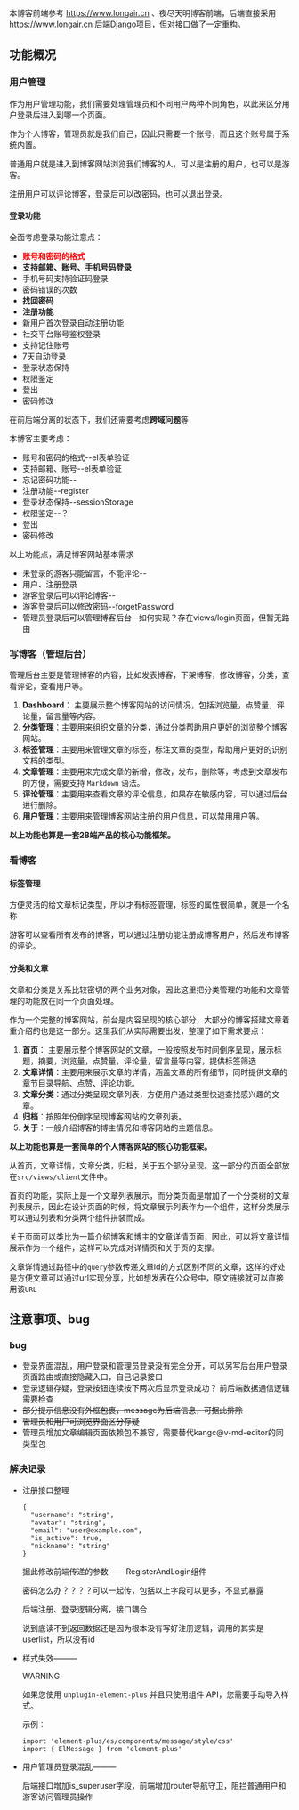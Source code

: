 本博客前端参考 https://www.longair.cn 、夜尽天明博客前端，后端直接采用 https://www.longair.cn 后端Django项目，但对接口做了一定重构。

## 功能概况

###  用户管理

作为用户管理功能，我们需要处理管理员和不同用户两种不同角色，以此来区分用户登录后进入到哪一个页面。

作为个人博客，管理员就是我们自己，因此只需要一个账号，而且这个账号属于系统内置。

普通用户就是进入到博客网站浏览我们博客的人，可以是注册的用户，也可以是游客。

注册用户可以评论博客，登录后可以改密码，也可以退出登录。

#### 登录功能

全面考虑登录功能注意点：

- **<a style="color:red">账号和密码的格式</a>**
- **支持邮箱、账号、**手机号码**登录**
- 手机号码支持验证码登录
- 密码错误的次数
- **找回密码**
- **注册功能**
- 新用户首次登录自动注册功能
- 社交平台账号鉴权登录
- 支持记住账号
- 7天自动登录
- 登录状态保持
- 权限鉴定
- 登出
- 密码修改

在前后端分离的状态下，我们还需要考虑**跨域问题**等

本博客主要考虑：

- 账号和密码的格式--el表单验证
- 支持邮箱、账号--el表单验证
- 忘记密码功能--
- 注册功能--register
- 登录状态保持--sessionStorage
- 权限鉴定--？
- 登出
- 密码修改

以上功能点，满足博客网站基本需求

- 未登录的游客只能留言，不能评论--
- 用户、注册登录
- 游客登录后可以评论博客--
- 游客登录后可以修改密码--forgetPassword
- 管理员登录后可以管理博客后台--如何实现？存在views/login页面，但暂无路由

### 写博客（管理后台）

管理后台主要是管理博客的内容，比如发表博客，下架博客，修改博客，分类，查看评论，查看用户等。

1. **Dashboard**： 主要展示整个博客网站的访问情况，包括浏览量，点赞量，评论量，留言量等内容。
2. **分类管理**：主要用来组织文章的分类，通过分类帮助用户更好的浏览整个博客网站。
3. **标签管理**：主要用来管理文章的标签，标注文章的类型，帮助用户更好的识别文档的类型。
4. **文章管理**：主要用来完成文章的新增，修改，发布，删除等，考虑到文章发布的方便，需要支持 `Markdown` 语法。
5. **评论管理**：主要用来查看文章的评论信息，如果存在敏感内容，可以通过后台进行删除。
6. **用户管理**：主要用来管理博客网站注册的用户信息，可以禁用用户等。

**以上功能也算是一套2B端产品的核心功能框架。**

### 看博客

#### 标签管理

方便灵活的给文章标记类型，所以才有标签管理，标签的属性很简单，就是一个名称

游客可以查看所有发布的博客，可以通过注册功能注册成博客用户，然后发布博客的评论。

#### 分类和文章

文章和分类是关系比较密切的两个业务对象，因此这里把分类管理的功能和文章管理的功能放在同一个页面处理。

作为一个完整的博客网站，前台是内容呈现的核心部分，大部分的博客搭建文章着重介绍的也是这一部分。这里我们从实际需要出发，整理了如下需求要点：

1. **首页**： 主要展示整个博客网站的文章，一般按照发布时间倒序呈现，展示标题，摘要，浏览量，点赞量，评论量，留言量等内容，提供标签筛选
2. **文章详情**：主要用来展示文章的详情，涵盖文章的所有细节，同时提供文章的章节目录导航、点赞、评论功能。
3. **文章分类**：通过分类呈现文章列表，方便用户通过类型快速查找感兴趣的文章。
4. **归档**：按照年份倒序呈现博客网站的文章列表。
5. **关于**：一般介绍博客的博主情况和博客网站的主题信息。

**以上功能也算是一套简单的个人博客网站的核心功能框架。**

从首页，文章详情，文章分类，归档，关于五个部分呈现。这一部分的页面全部放在`src/views/client`文件中。

首页的功能，实际上是一个文章列表展示，而分类页面是增加了一个分类树的文章列表展示，因此在设计页面的时候，将文章展示列表作为一个组件，这样分类展示可以通过列表和分类两个组件拼装而成。

关于页面可以类比为一篇介绍博客和博主的文章详情页面，因此，可以将文章详情展示作为一个组件，这样可以完成对详情页和关于页的支撑。

文章详情通过路径中的`query`参数传递文章id的方式区别不同的文章，这样的好处是方便文章可以通过url实现分享，比如想发表在公众号中，原文链接就可以直接用该`URL`

## 注意事项、bug

### bug

- 登录界面混乱，用户登录和管理员登录没有完全分开，可以另写后台用户登录页面路由或直接隐藏入口，自己记录接口
- 登录逻辑存疑，登录按钮连续按下两次后显示登录成功？  前后端数据通信逻辑需要检查
- ~~部分提示信息没有外框包裹，message为后端信息，可据此排除~~
- ~~管理员和用户可浏览界面区分存疑~~
- 管理员增加文章编辑页面依赖包不兼容，需要替代kangc@v-md-editor的同类型包



### 解决记录

- 注册接口整理

  ```
  {
    "username": "string",
    "avatar": "string",
    "email": "user@example.com",
    "is_active": true,
    "nickname": "string"
  }
  ```

  据此修改前端传递的参数 ——RegisterAndLogin组件
  
  密码怎么办？？？？可以一起传，包括以上字段可以更多，不显式暴露
  
  后端注册、登录逻辑分离，接口耦合
  
  说到底读不到返回数据还是因为根本没有写好注册逻辑，调用的其实是userlist，所以没有id
  
- 样式失效———

  WARNING

  如果您使用 `unplugin-element-plus` 并且只使用组件 API，您需要手动导入样式。

  示例︰

  ```
  import 'element-plus/es/components/message/style/css'
  import { ElMessage } from 'element-plus'
  ```
  
- 用户管理员登录混乱———

  后端接口增加is_superuser字段，前端增加router导航守卫，阻拦普通用户和游客访问管理员操作